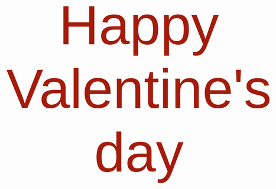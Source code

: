 <!DOCTYPE html>
<html lang="pl">
<head>
    <meta charset="UTF-8">
    <meta name="viewport" content="width=device-width, initial-scale=1.0">
    <title>Walentynki</title>
    <style>
        body {
            font-family: Edwardian Script ITC, sans-serif;
            text-align: center;
	    font-size: 150px;
            background-image: url('walentynka.jpg');
            background-size: cover;
            background-attachment: fixed;
            color: black;
        }
         p {
            color: #a51b0b;
        }
    </style>
</head>
<body>
	<p>Happy Valentine's day</p>
</body>
</html>

